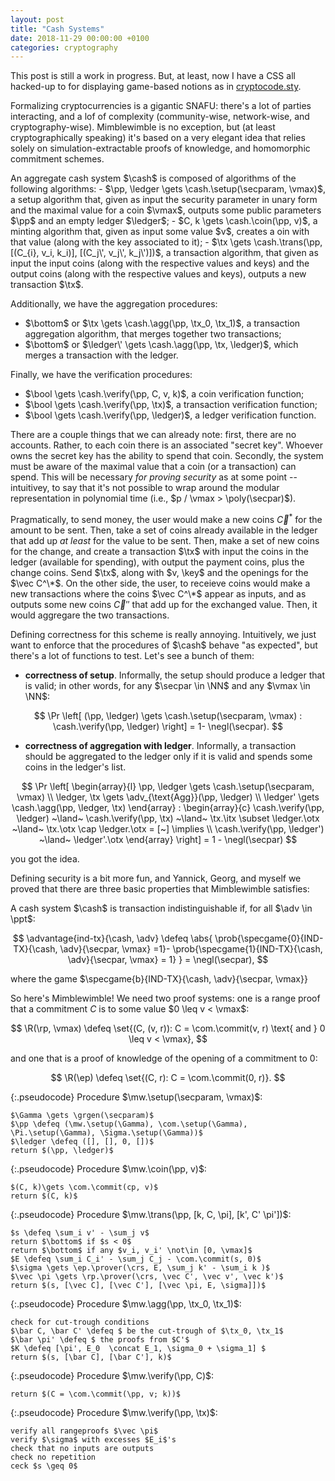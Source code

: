 ```yaml
---
layout: post
title: "Cash Systems"
date: 2018-11-29 00:00:00 +0100
categories: cryptography
---
```


<div class="announcement">
This post is still a work in progress. But, at least, now I have a CSS all hacked-up to for displaying game-based notions
as in <a href="https://ctan.org/pkg/cryptocode">cryptocode.sty</a>.
</div>


Formalizing cryptocurrencies is a gigantic SNAFU: there's a lot of parties interacting, and a lof of complexity (community-wise, network-wise, and cryptography-wise).
Mimblewimble is no exception, but (at least cryptographically speaking) it's based on a very elegant idea that relies solely on
simulation-extractable proofs of knowledge, and homomorphic commitment schemes.

<script>
    macros['\\R'] = '\\mathsf{R}';
    macros['\\cash'] = '\\mathsf{Cash}';
    macros['\\ledger'] = '\\Lambda';
    macros['\\vmax'] = 'v_{\\text{max}}';
    macros['\\coin'] = '\\mathsf{C}';
    macros['\\agg'] = '\\mathsf{A}';
    macros['\\tx'] = '\\mathsf{tx}';
    macros['\\trans'] = '\\mathsf{T}';
    macros['\\setup'] = '\\mathsf{S}';
    macros['\\itx'] = '\\textsf{in}';
    macros['\\otx'] = '\\textsf{out}';
    macros['\\mw'] = '\\textsf{MW}';
    macros['\\cp'] = '\\textsf{cp}';
    macros['\\grgen'] = '\\textsf{GrGen}';
    macros['\\com'] = '\\textsf{Com}';
    macros['\\rp'] = '\\mathsf{\\Pi}';
    macros['\\ep'] = '\\mathsf{\\Sigma}';
    macros['\\commit'] = '\\textsf{C}';
    macros['\\prover'] = '\\textsf{P}';
    macros['\\verifier'] = '\\textsf{V}';
    macros['\\crs'] = '\\textsf{crs}';
</script>


<div class="definition">
An aggregate cash system $\cash$ is composed of algorithms of the following algorithms:
- $\pp, \ledger \gets \cash.\setup(\secparam, \vmax)$, a setup algorithm that, given as input the security parameter in unary form and the maximal value for a coin $\vmax$, outputs some public parameters $\pp$ and an empty ledger $\ledger$;
- $C, k \gets \cash.\coin(\pp, v)$, a minting algorithm that, given as input some value $v$, creates a oin with that value (along with the key associated to it);
- $\tx \gets \cash.\trans(\pp, [(C_{i}, v_i, k_i)], [(C_j\', v_j\', k_j\')])$, a transaction algorithm, that given as input the input coins (along with the respective values and keys) and the output coins (along with the respective values and keys), outputs a new transaction $\tx$.

Additionally, we have the aggregation procedures:
- $\bottom$ or $\tx \gets \cash.\agg(\pp, \tx_0, \tx_1)$, a transaction aggregation algorithm, that merges together two transactions;
 - $\bottom$ or $\ledger\' \gets \cash.\agg(\pp, \tx, \ledger)$, which merges a transaction with the ledger.

Finally, we have the verification procedures:
 - $\bool \gets \cash.\verify(\pp, C, v, k)$, a coin verification function;
 - $\bool \gets \cash.\verify(\pp, \tx)$, a transaction verification function;
 - $\bool \gets \cash.\verify(\pp, \ledger)$, a ledger verification function.
</div>

There are a couple things that we can already note: first, there are no accounts. Rather, to each coin there is an associated "secret key".
Whoever owns the secret key has the ability to spend that coin.
Secondly, the system must be aware of the maximal value that a coin (or a transaction) can spend. This will be necessary _for proving security_ as at some
point -- intuitivey, to say that it's not possible to wrap around the modular representation in polynomial time (i.e., $p / \vmax > \poly(\secpar)$).



Pragmatically, to send money, the user would make a new coins $\vec C^*$ for the amount to be sent. Then, take a
set of coins already available in the ledger that add up _at least_ for the value to be sent.
Then, make a set of new coins for the change, and create a transaction
$\tx$ with input the coins in the ledger (available for spending),
with output the payment coins, plus the change coins.
Send $\tx$, along with $v, \key$ and the openings for the $\vec C^\*$.
On the other side, the user, to receieve coins would make a new transactions where the coins $\vec C^\*$
appear as inputs, and as outputs some new coins $\vec C''$ that add up for the exchanged value.
Then, it would aggregare the two transactions.



Defining correctness for this scheme is really annoying. Intuitively, we just want to enforce that the procedures of $\cash$ behave "as expected", but there's a lot of functions to test. Let's see a bunch of them:
- **correctness of setup**. Informally, the setup should produce a ledger that is valid; in other words, for any $\secpar \in \NN$ and any $\vmax \in \NN$:

$$
\Pr \left[
(\pp, \ledger) \gets \cash.\setup(\secparam, \vmax) : \cash.\verify(\pp, \ledger)
\right] = 1- \negl(\secpar).
$$

- **correctness of aggregation with ledger**. Informally, a transaction should be aggregated to the ledger only if it is valid and spends some coins in the ledger's list.

$$
\Pr \left[
\begin{array}{l}
\pp, \ledger \gets \cash.\setup(\secparam, \vmax)  \\
\ledger, \tx \gets \adv_{\text{Agg}}(\pp, \ledger) \\
\ledger' \gets \cash.\agg(\pp, \ledger, \tx)
\end{array}
:
\begin{array}{c}
\cash.\verify(\pp, \ledger) ~\land~
\cash.\verify(\pp, \tx) ~\land~
\tx.\itx \subset \ledger.\otx ~\land~
\tx.\otx \cap \ledger.\otx = [~]
 \implies \\
 \cash.\verify(\pp, \ledger') ~\land~
 \ledger'.\otx
\end{array}
\right] = 1 - \negl(\secpar)
$$

you got the idea.

Defining security is a bit more fun, and Yannick, Georg, and myself we proved that there are three basic
properties that Mimblewimble satisfies:

<div class="definition"> A cash system $\cash$ is transaction indistinguishable if, for all $\adv \in \ppt$:

$$
\advantage{ind-tx}{\cash, \adv} \defeq \abs{
\prob{\specgame{0}{IND-TX}{\cash, \adv}{\secpar, \vmax} =1}-
\prob{\specgame{1}{IND-TX}{\cash, \adv}{\secpar, \vmax} = 1}
} = \negl(\secpar),
$$

where the game $\specgame{b}{IND-TX}{\cash, \adv}{\secpar, \vmax}}
</div>

So here's Mimblewimble!
We need two proof systems: one is a range proof that a commitment $C$ is to some value $0 \leq v < \vmax$:

$$
\R(\rp, \vmax) \defeq \set{(C, (v, r)): C = \com.\commit(v, r)
\text{ and } 0 \leq v < \vmax},
$$

and one that is a proof of knowledge of the opening of a commitment to $0$:

$$
\R(\ep) \defeq \set{(C, r): C = \com.\commit(0, r)}.
$$




<div class="split">
<div class="minipage">
{:.pseudocode}
    Procedure $\mw.\setup(\secparam, \vmax)$:

    $\Gamma \gets \grgen(\secparam)$
    $\pp \defeq (\mw.\setup(\Gamma), \com.\setup(\Gamma), \Pi.\setup(\Gamma), \Sigma.\setup(\Gamma))$
    $\ledger \defeq ([], [], 0, [])$
    return $(\pp, \ledger)$
</div>
<div class="minipage">
{:.pseudocode}
    Procedure $\mw.\coin(\pp, v)$:

    $(C, k)\gets \com.\commit(cp, v)$
    return $(C, k)$
</div>
<div class="minipage">
{:.pseudocode}
    Procedure $\mw.\trans(\pp, [k, C, \pi], [k', C' \pi'])$:

    $s \defeq \sum_i v' - \sum_j v$
    return $\bottom$ if $s < 0$
    return $\bottom$ if any $v_i, v_i' \not\in [0, \vmax]$
    $E \defeq \sum_i C_i' - \sum_j C_j - \com.\commit(s, 0)$
    $\sigma \gets \ep.\prover(\crs, E, \sum_j k' - \sum_i k )$
    $\vec \pi \gets \rp.\prover(\crs, \vec C', \vec v', \vec k')$
    return $(s, [\vec C], [\vec C'], [\vec \pi, E, \sigma]])$
</div>
</div>
<div class="split">
<div class="minipage">
{:.pseudocode}
    Procedure $\mw.\agg(\pp, \tx_0, \tx_1)$:

    check for cut-trough conditions
    $\bar C, \bar C' \defeq $ be the cut-trough of $\tx_0, \tx_1$
    $\bar \pi' \defeq $ the proofs from $C'$
    $K \defeq [\pi', E_0  \concat E_1, \sigma_0 + \sigma_1] $
    return $(s, [\bar C], [\bar C'], k)$
</div>
<div class="minipage">
{:.pseudocode}
    Procedure $\mw.\verify(\pp, C)$:

    return $(C = \com.\commit(\pp, v; k))$
</div>
<div class="minipage">
{:.pseudocode}
    Procedure $\mw.\verify(\pp, \tx)$:

    verify all rangeproofs $\vec \pi$
    verify $\sigma$ with excesses $E_i$'s
    check that no inputs are outputs
    check no repetition
    ceck $s \geq 0$
</div>
